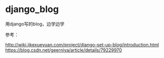 # django_blog
用django写的blog，边学边学





参考：

http://wiki.jikexueyuan.com/project/django-set-up-blog/introduction.html
https://blog.csdn.net/geerniya/article/details/79229970
